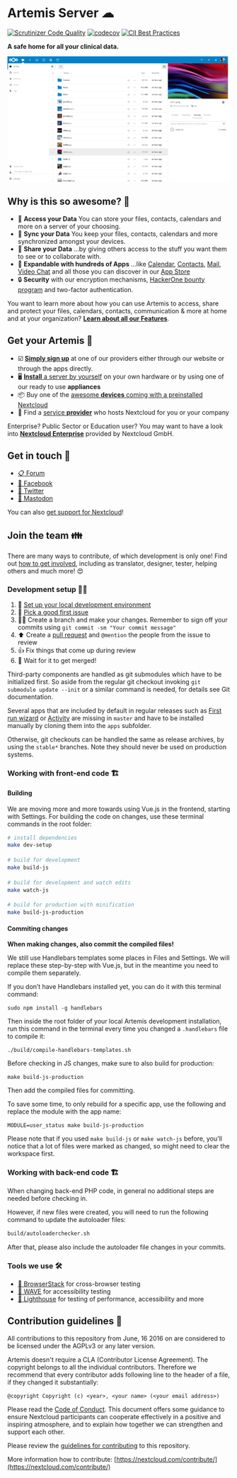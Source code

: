 # Artemis Server ☁
[![Scrutinizer Code Quality](https://scrutinizer-ci.com/g/nextcloud/server/badges/quality-score.png?b=master)](https://scrutinizer-ci.com/g/nextcloud/server/?branch=master)
[![codecov](https://codecov.io/gh/nextcloud/server/branch/master/graph/badge.svg)](https://codecov.io/gh/nextcloud/server)
[![CII Best Practices](https://bestpractices.coreinfrastructure.org/projects/209/badge)](https://bestpractices.coreinfrastructure.org/projects/209)

**A safe home for all your clinical data.**

![](https://raw.githubusercontent.com/nextcloud/screenshots/master/files/Files%20Sharing.png)

## Why is this so awesome? 🤩

* 📁 **Access your Data** You can store your files, contacts, calendars and more on a server of your choosing.
* 🔄 **Sync your Data** You keep your files, contacts, calendars and more synchronized amongst your devices.
* 🙌 **Share your Data** …by giving others access to the stuff you want them to see or to collaborate with.
* 🚀 **Expandable with hundreds of Apps** ...like [Calendar](https://github.com/nextcloud/calendar), [Contacts](https://github.com/nextcloud/contacts), [Mail](https://github.com/nextcloud/mail), [Video Chat](https://github.com/nextcloud/spreed) and all those you can discover in our [App Store](https://apps.nextcloud.com)
* 🔒 **Security** with our encryption mechanisms, [HackerOne bounty program](https://hackerone.com/nextcloud) and two-factor authentication.

You want to learn more about how you can use Artemis to access, share and protect your files, calendars, contacts, communication & more at home and at your organization? [**Learn about all our Features**](https://nextcloud.com/athome/).

## Get your Artemis 🚚

- ☑️ [**Simply sign up**](https://nextcloud.com/signup/) at one of our providers either through our website or through the apps directly.
- 🖥 [**Install** a server by yourself](https://nextcloud.com/install/#instructions-server) on your own hardware or by using one of our ready to use **appliances**
- 📦 Buy one of the [awesome **devices** coming with a preinstalled Nextcloud](https://nextcloud.com/devices/)
- 🏢 Find a [service **provider**](https://nextcloud.com/providers/) who hosts Nextcloud for you or your company

Enterprise? Public Sector or Education user? You may want to have a look into [**Nextcloud Enterprise**](https://nextcloud.com/enterprise/) provided by Nextcloud GmbH.

## Get in touch 💬

* [📋 Forum](https://help.nextcloud.com)
* [👥 Facebook](https://www.facebook.com/nextclouders)
* [🐣 Twitter](https://twitter.com/Nextclouders)
* [🐘 Mastodon](https://mastodon.xyz/@nextcloud)

You can also [get support for Nextcloud](https://nextcloud.com/support)!


## Join the team 👪

There are many ways to contribute, of which development is only one! Find out [how to get involved](https://nextcloud.com/contribute/), including as translator, designer, tester, helping others and much more! 😍


### Development setup 👩‍💻

1. 🚀 [Set up your local development environment](https://docs.nextcloud.com/server/latest/developer_manual/getting_started/devenv.html)
2. 🐛 [Pick a good first issue](https://github.com/nextcloud/server/labels/good%20first%20issue)
3. 👩‍🔧 Create a branch and make your changes. Remember to sign off your commits using `git commit -sm "Your commit message"`
4. ⬆ Create a [pull request](https://opensource.guide/how-to-contribute/#opening-a-pull-request) and `@mention` the people from the issue to review
5. 👍 Fix things that come up during review
6. 🎉 Wait for it to get merged!

Third-party components are handled as git submodules which have to be initialized first. So aside from the regular git checkout invoking `git submodule update --init` or a similar command is needed, for details see Git documentation.

Several apps that are included by default in regular releases such as [First run wizard](https://github.com/nextcloud/firstrunwizard) or [Activity](https://github.com/nextcloud/activity) are missing in `master` and have to be installed manually by cloning them into the `apps` subfolder.

Otherwise, git checkouts can be handled the same as release archives, by using the `stable*` branches. Note they should never be used on production systems.

### Working with front-end code 🏗

#### Building

We are moving more and more towards using Vue.js in the frontend, starting with Settings. For building the code on changes, use these terminal commands in the root folder:

``` bash
# install dependencies
make dev-setup

# build for development
make build-js

# build for development and watch edits
make watch-js

# build for production with minification
make build-js-production
```

#### Commiting changes

**When making changes, also commit the compiled files!**

We still use Handlebars templates some places in Files and Settings. We will replace these step-by-step with Vue.js, but in the meantime you need to compile them separately.

If you don’t have Handlebars installed yet, you can do it with this terminal command:
```
sudo npm install -g handlebars
```

Then inside the root folder of your local Artemis development installation, run this command in the terminal every time you changed a `.handlebars` file to compile it:
```
./build/compile-handlebars-templates.sh
```

Before checking in JS changes, make sure to also build for production:
```
make build-js-production
```
Then add the compiled files for committing.

To save some time, to only rebuild for a specific app, use the following and replace the module with the app name:
```
MODULE=user_status make build-js-production
```

Please note that if you used `make build-js` or `make watch-js` before, you'll notice that a lot of files were marked as changed, so might need to clear the workspace first.

### Working with back-end code 🏗

When changing back-end PHP code, in general no additional steps are needed before checking in.

However, if new files were created, you will need to run the following command to update the autoloader files:
```bash
build/autoloaderchecker.sh
```

After that, please also include the autoloader file changes in your commits.

### Tools we use 🛠

- [👀 BrowserStack](https://browserstack.com) for cross-browser testing
- [🌊 WAVE](https://wave.webaim.org/extension/) for accessibility testing
- [🚨 Lighthouse](https://developers.google.com/web/tools/lighthouse/) for testing of performance, accessibility and more


## Contribution guidelines 📜

All contributions to this repository from June, 16 2016 on are considered to be
licensed under the AGPLv3 or any later version.

Artemis doesn't require a CLA (Contributor License Agreement).
The copyright belongs to all the individual contributors. Therefore we recommend
that every contributor adds following line to the header of a file, if they
changed it substantially:

```
@copyright Copyright (c) <year>, <your name> (<your email address>)
```

Please read the [Code of Conduct](https://nextcloud.com/community/code-of-conduct/). This document offers some guidance to ensure Nextcloud participants can cooperate effectively in a positive and inspiring atmosphere, and to explain how together we can strengthen and support each other.

Please review the [guidelines for contributing](.github/CONTRIBUTING.md) to this repository.

More information how to contribute: [https://nextcloud.com/contribute/](https://nextcloud.com/contribute/)
